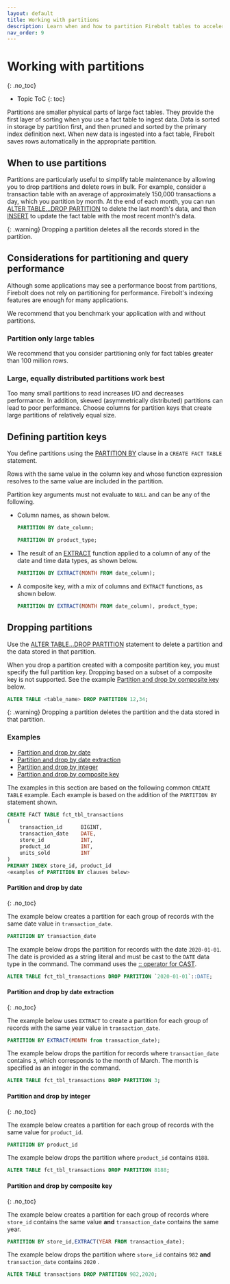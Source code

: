 ```yaml
---
layout: default
title: Working with partitions
description: Learn when and how to partition Firebolt tables to accelerate query performance and simplify table maintenance.
nav_order: 9
---
```


# Working with partitions
{: .no_toc}

* Topic ToC
{: toc}

Partitions are smaller physical parts of large fact tables. They provide the first layer of sorting when you use a fact table to ingest data. Data is sorted in storage by partition first, and then pruned and sorted by the primary index definition next. When new data is ingested into a fact table, Firebolt saves rows automatically in the appropriate partition.

## When to use partitions

Partitions are particularly useful to simplify table maintenance by allowing you to drop partitions and delete rows in bulk. For example, consider a transaction table with an average of approximately 150,000 transactions a day, which you partition by month. At the end of each month, you can run [ALTER TABLE...DROP PARTITION](/sql-reference/commands/alter-table-drop-partition.md) to delete the last month's data, and then [INSERT](/sql-reference/commands/insert-into.md) to update the fact table with the most recent month's data.

{: .warning}
Dropping a partition deletes all the records stored in the partition.

## Considerations for partitioning and query performance

Although some applications may see a performance boost from partitions, Firebolt does not rely on partitioning for performance. Firebolt's indexing features are enough for many applications.

We recommend that you benchmark your application with and without partitions.

### Partition only large tables
We recommend that you consider partitioning only for fact tables greater than 100 million rows.

### Large, equally distributed partitions work best

Too many small partitions to read increases I/O and decreases performance. In addition, skewed (asymmetrically distributed) partitions can lead to poor performance. Choose columns for partition keys that create large partitions of relatively equal size.

## Defining partition keys

You define partitions using the [PARTITION BY](/sql-reference/commands/create-fact-dimension-table.md#partition-by) clause in a `CREATE FACT TABLE` statement.

Rows with the same value in the column key and whose function expression resolves to the same value are included in the partition.

Partition key arguments must not evaluate to `NULL` and can be any of the following.

* Column names, as shown below.  
  ```sql
  PARTITION BY date_column;
  ```  
  ```sql
  PARTITION BY product_type;
  ```

* The result of an [EXTRACT](/sql-reference/functions-reference/date-and-time-functions.md#extract) function applied to a column of any of the date and time data types, as shown below.  
  ```sql
  PARTITION BY EXTRACT(MONTH FROM date_column);
  ```

* A composite key, with a mix of columns and `EXTRACT` functions, as shown below.  
  ```sql
  PARTITION BY EXTRACT(MONTH FROM date_column), product_type;
  ```

## Dropping partitions

Use the [ALTER TABLE...DROP PARTITION](/sql-reference/commands/alter-table-drop-partition.md) statement to delete a partition and the data stored in that partition.

When you drop a partition created with a composite partition key, you must specify the full partition key. Dropping based on a subset of a composite key is not supported. See the example [Partition and drop by composite key](#partition-and-drop-by-composite-key) below.

```sql
ALTER TABLE <table_name> DROP PARTITION 12,34;
```

{: .warning}
Dropping a partition deletes the partition and the data stored in that partition.

### Examples

* [Partition and drop by date](#partition-and-drop-by-date)
* [Partition and drop by date extraction](#partition-and-drop-by-date-extraction)
* [Partition and drop by integer](#partition-and-drop-by-integer)
* [Partition and drop by composite key](#partition-and-drop-by-composite-key)

The examples in this section are based on the following common `CREATE TABLE` example. Each example is based on the addition of the `PARTITION BY` statement shown.

```sql
CREATE FACT TABLE fct_tbl_transactions
(
    transaction_id      BIGINT,
    transaction_date    DATE,
    store_id            INT,
    product_id          INT,
    units_sold          INT
)
PRIMARY INDEX store_id, product_id
<examples of PARTITION BY clauses below>
```

#### Partition and drop by date
{: .no_toc}

The example below creates a partition for each group of records with the same date value in `transaction_date`.

```sql
PARTITION BY transaction_date
```

The example below drops the partition for records with the date `2020-01-01`. The date is provided as a string literal and must be cast to the `DATE` data type in the command. The command uses the [:: operator for CAST](sql-reference/functions-reference/operators.md#-operator-for-cast).

```sql
ALTER TABLE fct_tbl_transactions DROP PARTITION `2020-01-01`::DATE;
```

#### Partition and drop by date extraction
{: .no_toc}

The example below uses `EXTRACT` to create a partition for each group of records with the same year value in `transaction_date`.

```sql
PARTITION BY EXTRACT(MONTH from transaction_date);
```

The example below drops the partition for records where `transaction_date` contains `3`, which corresponds to the month of March. The month is specified as an integer in the command.

```sql
ALTER TABLE fct_tbl_transactions DROP PARTITION 3;
```

#### Partition and drop by integer
{: .no_toc}

The example below creates a partition for each group of records with the same value for `product_id`.

```sql
PARTITION BY product_id
```

The example below drops the partition where `product_id` contains `8188`.

```sql
ALTER TABLE fct_tbl_transactions DROP PARTITION 8188;
```

#### Partition and drop by composite key
{: .no_toc}

The example below creates a partition for each group of records where `store_id` contains the same value **and** `transaction_date` contains the same year.

```sql
PARTITION BY store_id,EXTRACT(YEAR FROM transaction_date);
```

The example below drops the partition where `store_id` contains `982` **and** `transaction_date` contains `2020` .

```sql
ALTER TABLE transactions DROP PARTITION 982,2020;
```
